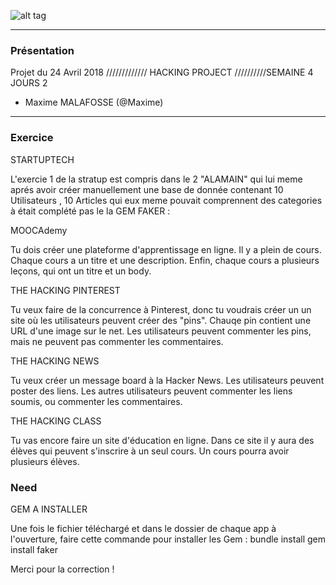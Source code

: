 ![alt tag](images/The-hacking-project-1-300x115.png)

-------------

### Présentation



Projet du 24 Avril 2018 /////////////  HACKING PROJECT //////////SEMAINE 4 JOURS 2

- Maxime MALAFOSSE (@Maxime) 

------------

### Exercice 

STARTUPTECH

L'exercie 1 de la stratup est compris dans le 2 "ALAMAIN" qui lui meme aprés avoir créer manuellement une base de donnée contenant 10 Utilisateurs , 10 Articles qui eux meme pouvait comprennent des categories à était complété pas le la GEM FAKER :


MOOCAdemy

Tu dois créer une plateforme d'apprentissage en ligne. Il y a plein de cours. Chaque cours a un titre et une description. Enfin, chaque cours a plusieurs leçons, qui ont un titre et un body.

THE HACKING PINTEREST

Tu veux faire de la concurrence à Pinterest, donc tu voudrais créer un un site où les utilisateurs peuvent créer des "pins". Chauqe pin contient une URL d'une image sur le net. Les utilisateurs peuvent commenter les pins, mais ne peuvent pas commenter les commentaires.

THE HACKING NEWS

Tu veux créer un message board à la Hacker News. Les utilisateurs peuvent poster des liens. Les autres utilisateurs peuvent commenter les liens soumis, ou commenter les commentaires.

THE HACKING CLASS

Tu vas encore faire un site d'éducation en ligne. Dans ce site il y aura des élèves qui peuvent s'inscrire à un seul cours. Un cours pourra avoir plusieurs élèves.



### Need

GEM A INSTALLER

Une fois le fichier téléchargé et dans le dossier de chaque app à l'ouverture, faire cette commande pour installer les Gem : bundle install gem install faker

Merci pour la correction ! 



